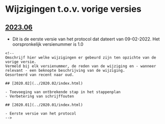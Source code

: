 # Wijzigingen t.o.v. vorige versies

## [2023.06](../2023.06/index.html)

-   Dit is de eerste versie van het protocol dat dateert van 09-02-2022. Het oorspronkelijk versienummer is 1.0

```{=html}
<!--
Omschrijf hier welke wijzigingen er gebeurd zijn ten opzichte van de vorige versie. 
Vermeld bij elk versienummer, de reden van de wijziging en - wanneer relevant - een beknopte beschrijving van de wijziging.
Gesorteerd van recent naar oud. 

## [2020.02](../2020.02/index.html)

- Toevoeging van ontbrekende stap in het stappenplan
- Verbetering van schrijffouten

## [2020.01](../2020.01/index.html)

- Eerste versie van het protocol
-->
```
